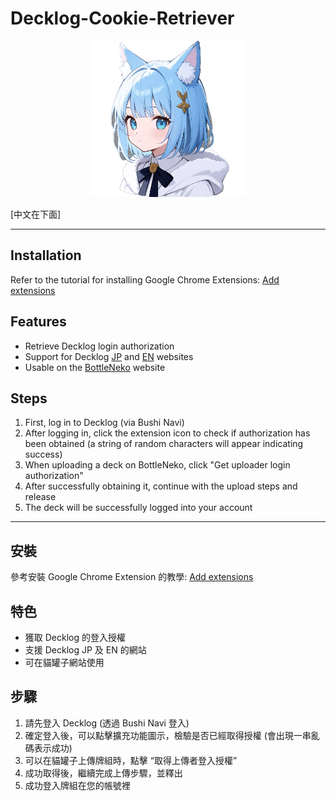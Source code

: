 # Decklog-Cookie-Retriever

<p align="center">
<img src="icon.png" width="250" />
</p>

[中文在下面]

---

## Installation

Refer to the tutorial for installing Google Chrome Extensions: [Add extensions](https://developer.chrome.com/docs/extensions/get-started/tutorial/hello-world?hl=zh-tw#load-unpacked)

## Features

- Retrieve Decklog login authorization
- Support for Decklog [JP](https://decklog.bushiroad.com) and [EN](https://decklog-en.bushiroad.com) websites
- Usable on the [BottleNeko](https://bottleneko.app) website

## Steps

1. First, log in to Decklog (via Bushi Navi)
2. After logging in, click the extension icon to check if authorization has been obtained (a string of random characters will appear indicating success)
3. When uploading a deck on BottleNeko, click "Get uploader login authorization"
4. After successfully obtaining it, continue with the upload steps and release
5. The deck will be successfully logged into your account

---

## 安裝

參考安裝 Google Chrome Extension 的教學: [Add extensions](https://developer.chrome.com/docs/extensions/get-started/tutorial/hello-world?hl=zh-tw#load-unpacked)

## 特色

- 獲取 Decklog 的登入授權
- 支援 Decklog JP 及 EN 的網站
- 可在貓罐子網站使用

## 步驟

1. 請先登入 Decklog (透過 Bushi Navi 登入)
2. 確定登入後，可以點擊擴充功能圖示，檢驗是否已經取得授權 (會出現一串亂碼表示成功)
3. 可以在貓罐子上傳牌組時，點擊 “取得上傳者登入授權”
4. 成功取得後，繼續完成上傳步驟，並釋出
5. 成功登入牌組在您的帳號裡
